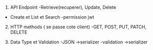 1) API Endpoint
  -Retrieve(recuperer), Update, Delete
  - Create et List et Search
  -permission jwt
2) HTTP methods ( se passe cote client)
  -GET, POST, PUT, PATCH, DELETE

3) Data Type et Validation
  -JSON ->serializer
  -validation ->serializer